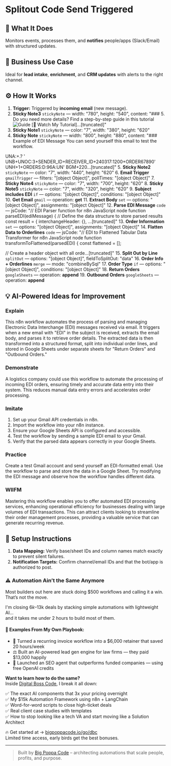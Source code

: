 # Splitout Code Send Triggered
## 🚀 What It Does
Monitors events, processes them, and **notifies** people/apps (Slack/Email) with structured updates.

## 💼 Business Use Case
Ideal for **lead intake**, **enrichment**, and **CRM updates** with alerts to the right channel.

## ⚙️ How It Works
1. **Trigger:** Triggered by **incoming email** (new message).
2. **Sticky Note3** `stickyNote` — width: "780", height: "540", content: "### 5. Do you need more details?
Find a step-by-step guide in this tutorial
![Guide](https://www.samirsaci.com/content/images/2025/04/EDI-Message-Parser.png)
[🎥 Watch My Tutorial]…[truncated]"
3. **Sticky Note1** `stickyNote` — color: "7", width: "380", height: "620"
4. **Sticky Note** `stickyNote` — width: "800", height: "880", content: "### Example of EDI Message
You can send yourself this email to test the workflow.

UNA:+.? '
UNB+UNOC:3+SENDER_ID+RECEIVER_ID+240317:1200+ORDER67890'
UNH+1+ORDERS:D:96A:UN'
BGM+220…[truncated]"
5. **Sticky Note2** `stickyNote` — color: "7", width: "440", height: "620"
6. **Email Trigger** `gmailTrigger` — filters: "[object Object]", pollTimes: "[object Object]"
7. **Sticky Note4** `stickyNote` — color: "7", width: "700", height: "620"
8. **Sticky Note5** `stickyNote` — color: "7", width: "320", height: "620"
9. **Subject includes EDI** `if` — options: "[object Object]", conditions: "[object Object]"
10. **Get Email** `gmail` — operation: **get**
11. **Extract Body** `set` — options: "[object Object]", assignments: "[object Object]"
12. **Parse EDI Message** `code` — jsCode: "// EDI Parser function for n8n JavaScript node
function parseEDI(ediMessage) {
  // Define the data structure to store parsed results
  const result = {
    interchangeHeader: {},
…[truncated]"
13. **Order Information** `set` — options: "[object Object]", assignments: "[object Object]"
14. **Flatten Data to Orderlines** `code` — jsCode: "// EDI to Flattened Tabular Data Transformer for n8n JavaScript node
function transformToFlattened(parsedEDI) {
  const flattened = [];
  
  // Create a header object with all orde…[truncated]"
15. **Split Out by Line** `splitOut` — options: "[object Object]", fieldToSplitOut: "data"
16. **Order Info + Orderlines** `merge` — mode: "combineBySql"
17. **Order Type** `if` — options: "[object Object]", conditions: "[object Object]"
18. **Return Orders** `googleSheets` — operation: **append**
19. **Outbound Orders** `googleSheets` — operation: **append**

## 💡 AI-Powered Ideas for Improvement
### Explain
This n8n workflow automates the process of parsing and managing Electronic Data Interchange (EDI) messages received via email. It triggers when a new email with "EDI" in the subject is received, extracts the email body, and parses it to retrieve order details. The extracted data is then transformed into a structured format, split into individual order lines, and stored in Google Sheets under separate sheets for "Return Orders" and "Outbound Orders."

### Demonstrate
A logistics company could use this workflow to automate the processing of incoming EDI orders, ensuring timely and accurate data entry into their system. This reduces manual data entry errors and accelerates order processing.

### Imitate
1. Set up your Gmail API credentials in n8n.
2. Import the workflow into your n8n instance.
3. Ensure your Google Sheets API is configured and accessible.
4. Test the workflow by sending a sample EDI email to your Gmail.
5. Verify that the parsed data appears correctly in your Google Sheets.

### Practice
Create a test Gmail account and send yourself an EDI-formatted email. Use the workflow to parse and store the data in a Google Sheet. Try modifying the EDI message and observe how the workflow handles different data.

### WIIFM
Mastering this workflow enables you to offer automated EDI processing services, enhancing operational efficiency for businesses dealing with large volumes of EDI transactions. This can attract clients looking to streamline their order management processes, providing a valuable service that can generate recurring revenue.

## 🔧 Setup Instructions
1. **Data Mapping:** Verify base/sheet IDs and column names match exactly to prevent silent failures.
2. **Notification Targets:** Confirm channel/email IDs and that the bot/app is authorized to post.

### ⚠️ Automation Ain’t the Same Anymore

Most builders out here are stuck doing $500 workflows and calling it a win.  
That’s not the move.  

I'm closing $6k–$13k deals by stacking simple automations with lightweight AI...  
and it takes me under 2 hours to build most of them.

#### 🧠 Examples From My Own Playbook:
- 🔁 Turned a recurring invoice workflow into a $6,000 retainer that saved 20 hours/week  
- ⚖️ Built an AI-powered lead gen engine for law firms — they paid $13,000 happily  
- 🚀 Launched an SEO agent that outperforms funded companies — using free OpenAI credits  

**Want to learn how to do the same?**  
Inside [Digital Boss Code](https://bigpoppacode.io/go/dbc), I break it all down:

✅ The exact AI components that 3x your pricing overnight  
✅ My $15k Automation Framework using n8n + LangChain  
✅ Word-for-word scripts to close high-ticket deals  
✅ Real client case studies with templates  
✅ How to stop looking like a tech VA and start moving like a Solution Architect  

🔥 Get started at → [bigpoppacode.io/go/dbc](https://bigpoppacode.io/go/dbc)  
Limited time access, early birds get the best bonuses.

---
> Built by [Big Poppa Code](https://bigpoppacode.io) – architecting automations that scale people, profits, and purpose.
